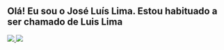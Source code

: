 ## Olá! Eu sou o José Luís Lima. Estou habituado a ser chamado de Luis Lima

<div>
  <a href="https://github.com/luis-lima55">
    <img heigth="180em" src="https://github-readme-stats.vercel.app/api?username=luis-lima55&show_icons=true&theme=dark&include_all_commits=true&count_private=true"/>
    <img heigth="180em" src="https://github-readme-stats.vercel.app/api/top-langs/?username=luis-lima55&layout=compact&langs_count=16&theme=dark"/>
</div>
